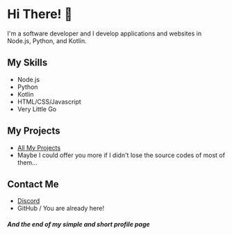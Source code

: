 # Hi There! 👋

I'm a software developer and I develop applications and websites in Node.js, Python, and Kotlin.

## My Skills
- Node.js
- Python
- Kotlin
- HTML/CSS/Javascript
- Very Little Go

## My Projects
- [All My Projects](https://github.com/sametkaplan0?tab=repositories)
- Maybe I could offer you more if I didn't lose the source codes of most of them...

## Contact Me
- [Discord](https://discord.com/users/791636466253824000)
- GitHub / You are already here!

<h5>And the end of my simple and short profile page</h5>
